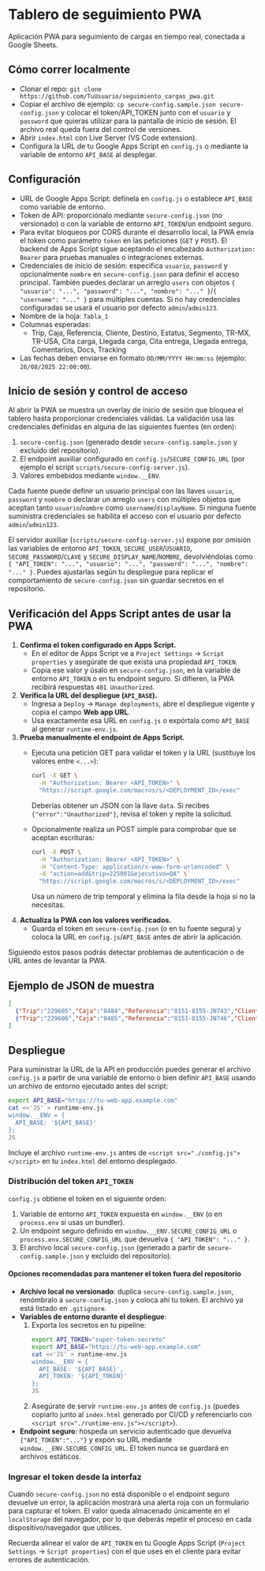 # Tablero de seguimiento PWA

Aplicación PWA para seguimiento de cargas en tiempo real, conectada a Google Sheets.

## Cómo correr localmente
- Clonar el repo: `git clone https://github.com/TuUsuario/seguimiento_cargas_pwa.git`
- Copiar el archivo de ejemplo: `cp secure-config.sample.json secure-config.json` y colocar el token/API_TOKEN junto con el `usuario` y `password` que quieras utilizar para la pantalla de inicio de sesión. El archivo real queda fuera del control de versiones.
- Abrir `index.html` con Live Server (VS Code extension).
- Configura la URL de tu Google Apps Script en `config.js` o mediante la variable de entorno `API_BASE` al desplegar.

## Configuración
- URL de Google Apps Script: defínela en `config.js` o establece `API_BASE` como variable de entorno.
- Token de API: proporciónalo mediante `secure-config.json` (no versionado) o con la variable de entorno `API_TOKEN`/un endpoint seguro.
- Para evitar bloqueos por CORS durante el desarrollo local, la PWA envía el token como parámetro `token` en las peticiones (`GET` y `POST`). El backend de Apps Script sigue aceptando el encabezado `Authorization: Bearer` para pruebas manuales o integraciones externas.
- Credenciales de inicio de sesión: especifica `usuario`, `password` y opcionalmente `nombre` en `secure-config.json` para definir el acceso principal. También puedes declarar un arreglo `users` con objetos `{ "usuario": "...", "password": "...", "nombre": "..." }`/`{ "username": "..." }` para múltiples cuentas. Si no hay credenciales configuradas se usará el usuario por defecto `admin`/`admin123`.
- Nombre de la hoja: `Tabla_1`
- Columnas esperadas:
  - Trip, Caja, Referencia, Cliente, Destino, Estatus, Segmento, TR-MX, TR-USA, Cita carga, Llegada carga, Cita entrega, Llegada entrega, Comentarios, Docs, Tracking
- Las fechas deben enviarse en formato `DD/MM/YYYY HH:mm:ss` (ejemplo: `26/08/2025 22:00:00`).

## Inicio de sesión y control de acceso

Al abrir la PWA se muestra un overlay de inicio de sesión que bloquea el tablero hasta proporcionar credenciales válidas. La validación usa las credenciales definidas en alguna de las siguientes fuentes (en orden):

1. `secure-config.json` (generado desde `secure-config.sample.json` y excluido del repositorio).
2. El endpoint auxiliar configurado en `config.js`/`SECURE_CONFIG_URL` (por ejemplo el script `scripts/secure-config-server.js`).
3. Valores embebidos mediante `window.__ENV`.

Cada fuente puede definir un usuario principal con las llaves `usuario`, `password` y `nombre` o declarar un arreglo `users` con múltiples objetos que aceptan tanto `usuario`/`nombre` como `username`/`displayName`. Si ninguna fuente suministra credenciales se habilita el acceso con el usuario por defecto `admin`/`admin123`.

El servidor auxiliar (`scripts/secure-config-server.js`) expone por omisión las variables de entorno `API_TOKEN`, `SECURE_USER`/`USUARIO`, `SECURE_PASSWORD`/`CLAVE` y `SECURE_DISPLAY_NAME`/`NOMBRE`, devolviéndolas como `{ "API_TOKEN": "...", "usuario": "...", "password": "...", "nombre": "..." }`. Puedes ajustarlas según tu despliegue para replicar el comportamiento de `secure-config.json` sin guardar secretos en el repositorio.

## Verificación del Apps Script antes de usar la PWA

1. **Confirma el token configurado en Apps Script.**
   - En el editor de Apps Script ve a `Project Settings` → `Script properties` y asegúrate de que exista una propiedad `API_TOKEN`.
   - Copia ese valor y úsalo en `secure-config.json`, en la variable de entorno `API_TOKEN` o en tu endpoint seguro. Si difieren, la PWA recibirá respuestas `401 Unauthorized`.
2. **Verifica la URL del despliegue (`API_BASE`).**
   - Ingresa a `Deploy` → `Manage deployments`, abre el despliegue vigente y copia el campo **Web app URL**.
   - Usa exactamente esa URL en `config.js` o expórtala como `API_BASE` al generar `runtime-env.js`.
3. **Prueba manualmente el endpoint de Apps Script.**
   - Ejecuta una petición GET para validar el token y la URL (sustituye los valores entre `<...>`):

     ```bash
     curl -X GET \
       -H "Authorization: Bearer <API_TOKEN>" \
       "https://script.google.com/macros/s/<DEPLOYMENT_ID>/exec"
     ```

     Deberías obtener un JSON con la llave `data`. Si recibes `{"error":"Unauthorized"}`, revisa el token y repite la solicitud.
   - Opcionalmente realiza un POST simple para comprobar que se aceptan escrituras:

     ```bash
     curl -X POST \
       -H "Authorization: Bearer <API_TOKEN>" \
       -H "Content-Type: application/x-www-form-urlencoded" \
       -d "action=add&trip=225001&ejecutivo=QA" \
       "https://script.google.com/macros/s/<DEPLOYMENT_ID>/exec"
     ```

     Usa un número de trip temporal y elimina la fila desde la hoja si no la necesitas.
4. **Actualiza la PWA con los valores verificados.**
   - Guarda el token en `secure-config.json` (o en tu fuente segura) y coloca la URL en `config.js`/`API_BASE` antes de abrir la aplicación.

Siguiendo estos pasos podrás detectar problemas de autenticación o de URL antes de levantar la PWA.

## Ejemplo de JSON de muestra
```json
[
  {"Trip":"229605","Caja":"8484","Referencia":"8151-8155-JN743","Cliente":"Yanfeng","Destino":"Huntsville, AL","Estatus":"Mty yard","Segmento":"OTR","TR-MX":"PATIO08","TR-USA":"","Cita carga":"26/08/2025 22:00:00","Llegada carga":"26/08/2025 9:59:00"},
  {"Trip":"229606","Caja":"8485","Referencia":"8151-8155-JN746","Cliente":"Yanfeng","Destino":"Huntsville, AL","Estatus":"Drop","Segmento":"OTR","TR-MX":"","TR-USA":"","Cita carga":"27/08/2025 21:00:00","Llegada carga":""}
]

```

## Despliegue

Para suministrar la URL de la API en producción puedes generar el archivo `config.js` a partir de una variable de entorno o bien definir `API_BASE` usando un archivo de entorno ejecutado antes del script:

```bash
export API_BASE="https://tu-web-app.example.com"
cat <<'JS' > runtime-env.js
window.__ENV = {
  API_BASE: '${API_BASE}'
};
JS
```

Incluye el archivo `runtime-env.js` antes de `<script src="./config.js"></script>` en tu `index.html` del entorno desplegado.

### Distribución del token `API_TOKEN`

`config.js` obtiene el token en el siguiente orden:
1. Variable de entorno `API_TOKEN` expuesta en `window.__ENV` (o en `process.env` si usas un bundler).
2. Un endpoint seguro definido en `window.__ENV.SECURE_CONFIG_URL` o `process.env.SECURE_CONFIG_URL` que devuelva `{ "API_TOKEN": "..." }`.
3. El archivo local `secure-config.json` (generado a partir de `secure-config.sample.json` y excluido del repositorio).

#### Opciones recomendadas para mantener el token fuera del repositorio

- **Archivo local no versionado**: duplica `secure-config.sample.json`, renómbralo a `secure-config.json` y coloca ahí tu token. El archivo ya está listado en `.gitignore`.
- **Variables de entorno durante el despliegue**:
  1. Exporta los secretos en tu pipeline:
     ```bash
     export API_TOKEN="super-token-secreto"
     export API_BASE="https://tu-web-app.example.com"
     cat <<'JS' > runtime-env.js
     window.__ENV = {
       API_BASE: '${API_BASE}',
       API_TOKEN: '${API_TOKEN}'
     };
     JS
     ```
  2. Asegúrate de servir `runtime-env.js` antes de `config.js` (puedes copiarlo junto al `index.html` generado por CI/CD y referenciarlo con `<script src="./runtime-env.js"></script>`).
- **Endpoint seguro**: hospeda un servicio autenticado que devuelva `{"API_TOKEN":"..."}` y expón su URL mediante `window.__ENV.SECURE_CONFIG_URL`. El token nunca se guardará en archivos estáticos.

### Ingresar el token desde la interfaz

Cuando `secure-config.json` no está disponible o el endpoint seguro devuelve un error, la aplicación mostrará una alerta roja con un formulario para capturar el token. El valor queda almacenado únicamente en el `localStorage` del navegador, por lo que deberás repetir el proceso en cada dispositivo/navegador que utilices.

Recuerda alinear el valor de `API_TOKEN` en tu Google Apps Script (`Project Settings` → `Script properties`) con el que uses en el cliente para evitar errores de autenticación.
